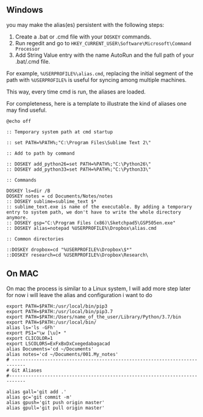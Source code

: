 
## Windows

you may make the alias(es) persistent with the following steps:

1. Create a .bat or .cmd file with your `DOSKEY` commands.
2. Run regedit and go to `HKEY_CURRENT_USER\Software\Microsoft\Command Processor`
3. Add String Value entry with the name AutoRun and the full path of your .bat/.cmd file.

For example, `%USERPROFILE%\alias.cmd`, replacing the initial segment of the path with `%USERPROFILE%` is useful for syncing among multiple machines.

This way, every time cmd is run, the aliases are loaded.

For completeness, here is a template to illustrate the kind of aliases one may find useful.
```Batch
@echo off

:: Temporary system path at cmd startup

:: set PATH=%PATH%;"C:\Program Files\Sublime Text 2\"

:: Add to path by command

:: DOSKEY add_python26=set PATH=%PATH%;"C:\Python26\"
:: DOSKEY add_python33=set PATH=%PATH%;"C:\Python33\"

:: Commands

DOSKEY ls=dir /B
DOSKEY notes = cd Documents/Notes/notes
:: DOSKEY sublime=sublime_text $*
:: sublime_text.exe is name of the executable. By adding a temporary entry to system path, we don't have to write the whole directory anymore.
:: DOSKEY gsp="C:\Program Files (x86)\Sketchpad5\GSP505en.exe"
:: DOSKEY alias=notepad %USERPROFILE%\Dropbox\alias.cmd

:: Common directories

::DOSKEY dropbox=cd "%USERPROFILE%\Dropbox\$*"
::DOSKEY research=cd %USERPROFILE%\Dropbox\Research\
```
## On MAC

On mac the process is similar to a Linux system, I will add more step later for now i will leave the alias and configuration i want to do

```Batch
export PATH=$PATH:/usr/local/bin/pip3
export PATH=$PATH:/usr/local/bin/pip3.7
export PATH=$PATH:/Users/name_of_the_user/Library/Python/3.7/bin
export PATH=$PATH:/usr/local/bin/
alias ls='ls -GFh'
export PS1="\w [\u]➤ "
export CLICOLOR=1
export LSCOLORS=ExFxBxDxCxegedabagacad
alias Documents='cd ~/Documents'
alias notes='cd ~/Documents/001.My_notes'
# ---------------------------------------------------------------------------
# Git Aliases
#----------------------------------------------------------------------------

alias gall='git add .'
alias gc='git commit -m'
alias gpush='git push origin master'
alias gpull='git pull origin master'

```
